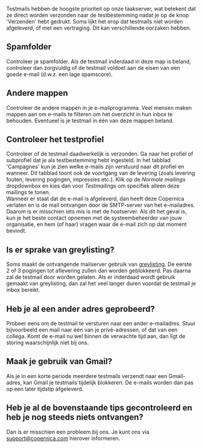 Testmails hebben de hoogste prioriteit op onze taakserver, wat betekent
dat ze direct worden verzonden naar de testbestemming nadat je op de
knop 'Verzenden' hebt gedrukt. Soms lijkt het erop dat testmails niet
worden afgeleverd, of met een vertraging. Dit kan verschillende oorzaken
hebben.

Spamfolder
----------

Controleer je spamfolder. Als de testmail inderdaad in deze map is
beland, controleer dan zorgvuldig of de testmail voldoet aan de eisen
van een goede e-mail (d.w.z. een lage spamscore).

Andere mappen
-------------

Controleer de andere mappen in je e-mailprogramma. Veel mensen maken
mappen aan om e-mails te filteren om het overzicht in hun inbox te
behouden. Eventueel is je testmail in één van deze mappen beland.

Controleer het testprofiel
--------------------------

Controleer of de testmail daadwerkelijk is verzonden. Ga naar het
profiel of subprofiel dat je als testbestemming hebt ingesteld. In het
tabblad 'Campagnes' kun je zien welke e-mails zijn verstuurd naar dit
profiel en wanneer. Dit tabblad toont ook de voortgang van de levering
(zoals levering fouten, levering pogingen, impressies etc.). Klik op de
*Normale mailings* dropdownbox en kies dan voor *Testmailings* om
specifiek alleen deze mailings te tonen. \
 Wanneer er staat dat de e-mail is afgeleverd, dan heeft deze Copernica
verlaten en is de mail ontvangen door de SMTP-server van het
e-mailadres. Daarom is er misschien iets mis is met de hostserver. Als
dit het geval is, kun je het beste contact opnemen met de
systeembeheerder van jouw organisatie, en hem (of haar) vragen waar de
e-mail zich op dat moment bevindt.

Is er sprake van greylisting?
-----------------------------

Soms maakt de ontvangende mailserver gebruik van
[greylisting](./grey-listing.md "Wat is Grey listing?").
De eerste 2 of 3 pogingen tot aflevering zullen dan worden geblokkeerd.
Pas daarna zal de testmail door worden gelaten. Als er inderdaad wordt
gebruik gemaakt van greylisting, dan zal het veel langer duren voordat
de testmail je inbox bereikt.

Heb je al een ander adres geprobeerd?
-------------------------------------

Probeer eens om de testmail te versturen naar een ander e-mailadres.
Stuur bijvoorbeeld een mail naar één van je privé-adressen, of dat van
een collega. Komt de e-mail nu wel binnen de verwachte tijd aan, dan
ligt de storing waarschijnlijk niet bij ons.

Maak je gebruik van Gmail?
--------------------------

Als je in een korte periode meerdere testmails verzendt naar een
Gmail-adres, kan Gmail je testmails tijdelijk blokkeren. De e-mails
worden dan pas op een later tijdstip afgeleverd.

Heb je al de bovenstaande tips gecontroleerd en heb je nog steeds niets ontvangen?
----------------------------------------------------------------------------------

Dan is er misschien een probleem bij ons. Je kunt ons via
[support@copernica.com](mailto:support@copernica.com) hierover
informeren.
